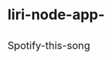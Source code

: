# liri-node-app-

<a href="/gif/-yGmf88" title=""><img src="https://i.makeagif.com/media/5-13-2019/yGmf88.gif" alt=""></a><div style="font-size:20px;"><a href="/" title=""></a> Spotify-this-song</div>

